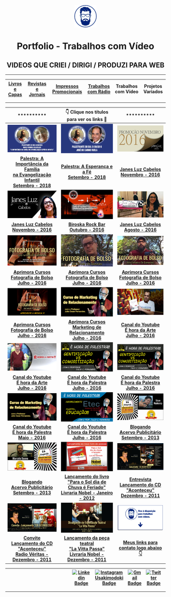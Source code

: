 <p align="center">
<a href="https://github.com/3DGuima">
  <img src="https://github.com/3DGuima/3DGuima/blob/dc8573070b20afbede441ea49ea88372232a8089/main-images/eu-icon-256x256-2020.png" alt="3DGuima" style="width:70px;height:70px;">
</a>
</p>

<h1 align="center">Portfolio - Trabalhos com Vídeo</h1>

<h2 align="center">VIDEOS QUE CRIEI / DIRIGI / PRODUZI PARA WEB</h2>

----

| [**Livros e Capas**](/livros-capas/livros-capas.md) | [**Revistas e Jornais**](/revistas-jornais/revistas-jornais.md) | [**Impressos Promocionais**](/impressos-promocionais/impressos-promocionais.md)  | [**Trabalhos com Rádio**](/trabalhos-radio/trabalhos-radio.md) | **Trabalhos com Vídeo** | **Projetos Variados** |
| :-----: | :-----: | :-----: | :-----: | :-----: |:-----: |

----

 ********** | ****👇 Clique nos títulos para ver os links 🎯**** | **********
|:-----:|:-----:|:-----:|
![](/trabalhos-video/00b-virginia.jpg)  | ![](/trabalhos-video/00a-ruela.jpg) | ![](/trabalhos-video/001-portfolio-video-thumbnail-promocao-novembro-2016-salao-cabeleireiro-janes-luz-cabelos-escova-hidratacao-youtube.jpg) 
[**Palestra: A Importância da Família<br>na Evangelização Infantil<br>Setembro - 2018**](https://sites.google.com/view/cecvv-maria-virginia-24-09-18/) | [**Palestra: A Esperança e a Fé<br>Setembro - 2018**](https://sites.google.com/view/cecvv-jose-carmo-21-09-18/) | [**Janes Luz Cabelos<br>Novembro - 2016**](https://youtu.be/Z8fQEzYzfec)
![](/trabalhos-video/002-portfolio-video-thumbnail-canal-youtube-janes-luz-cabelos-facebook-ads-novembro-2016-lins.jpg)  | ![](/trabalhos-video/003-portfolio-video-thumb-show-banda-tributo-cazuza-acustico-biroska-rock-bar-acontece-lins-regiao-canal-youtube-outubro-2016.jpg) | ![](/trabalhos-video/004-portfolio-video-thumbnail-canal-youtube-janes-luz-cabelos-facebook-ads-agosto-2016-lins.jpg) 
[**Janes Luz Cabelos<br>Novembro - 2016**](https://youtu.be/DoJtn5ZAr5Q) | [**Biroska Rock Bar<br>Outubro - 2016**](https://youtu.be/V5RdcuBD-GE) | [**Janes Luz Cabelos<br>Agosto - 2016**](https://youtu.be/Kwaf9WunhP4)
![](/trabalhos-video/005a-portfolio-video-thumbnail-facebook-campanha-curso-fotografia-bolso-aprimora-bauru-julho-2016.jpg)  | ![](/trabalhos-video/005b-portfolio-video-thumbnail-facebook-campanha-curso-fotografia-bolso-julho-furtado-aprimora-bauru-julho-2016.jpg) | ![](/trabalhos-video/005c-portfolio-video-thumbnail-facebook-campanha-curso-fotografia-bolso-de-guimaraes-aprimora-bauru-julho-2016.jpg) 
[**Aprimora Cursos<br>Fotografia de Bolso<br>Julho - 2016**](https://fb.watch/degAGb1OiX/) | [**Aprimora Cursos<br>Fotografia de Bolso<br>Julho - 2016**](https://fb.watch/degPVPFzpw/) | [**Aprimora Cursos<br>Fotografia de Bolso<br>Julho - 2016**](https://fb.watch/degS6gpbkF/)
![](/trabalhos-video/005d-portfolio-video-thumbnail-facebook-campanha-curso-fotografia-bolso-julho-furtado-de-guimaraes-aprimora-bauru-julho-2016.jpg)  | ![](/trabalhos-video/006-portfolio-video-thumbnail-facebook-campanha-curso-marketing-relacionamento-professor-julho-cezar-fernandes-aprimora-bauru-julho-2016.jpg) | ![](/trabalhos-video/007a-portfolio-video-thumbnail-caderno-de-desenhos-para-colorir-e-hora-da-arte-professor-julio-furtado-miniatura-capa-thumbnail-canal-youtube-julho-2016.jpg) 
[**Aprimora Cursos<br>Fotografia de Bolso<br>Julho - 2016**](https://fb.watch/deh8vKxxmq/) | [**Aprimora Cursos<br>Marketing de Relacionamento<br>Julho - 2016**](https://fb.watch/dehdEWc676/) | [**Canal do Youtube<br>É hora da Arte<br>Julho - 2016**](https://youtu.be/Jb9TTITm9b4)
![](/trabalhos-video/007-portfolio-video-thumbnail-e-hora-da-arte-professor-julio-furtado-miniatura-capa-thumbnail-canal-youtube-julho-2016.jpg)  | ![](/trabalhos-video/008a-portfolio-video-thumbnail-e-hora-de-palestra-gentificacao-versus-comoditizacao-iscas-professor-julio-cezar-fernandes-youtube-julho-2016.jpg) | ![](/trabalhos-video/008-portfolio-video-thumbnail-e-hora-de-palestra-gentificacao-versus-comoditizacao-professor-julio-cezar-fernandes-youtube-julho-2016.jpg) 
[**Canal do Youtube<br>É hora da Arte<br>Julho - 2016**](https://fb.watch/delyMVOlt6/) | [**Canal do Youtube<br>É hora da Palestra<br>Julho - 2016**](https://youtu.be/x2_rOA-b8fI) | [**Canal do Youtube<br>É hora da Palestra<br>Julho - 2016**](https://youtu.be/qziWu5mwutQ)
![](/trabalhos-video/009-portfolio-video-thumbnail-e-hora-de-palestra-professor-julio-cezar-fernandes-miniatura-capa-thumbnail-canal-youtube-maio-2016.jpg)  | ![](/trabalhos-video/010-portfolio-video-thumbnail-e-hora-de-palestra-educacao-agradecimento-professor-julio-cezar-fernandes-miniatura-capa-thumbnail-canal-youtube-fevereiro-2016.jpg) | ![](/trabalhos-video/011-portfolio-video-thumbnail-blogando-entrevista-edson-mackeenzy-miniatura-capa-thumbnail-canal-youtube-setembro-2013.jpg) 
[**Canal do Youtube<br>É hora da Palestra<br>Maio - 2016**](https://youtu.be/FahmMduWzws) | [**Canal do Youtube<br>É hora da Palestra<br>Julho - 2016**](https://youtu.be/J15UaiCpVCw) | [**Blogando<br>Acervo Publicitário<br>Setembro - 2013**](https://youtu.be/Y3o5CGpZ0VM)
![](/trabalhos-video/012-portfolio-video-thumbnail-blogando-entrevista-marcelo-bueno-miniatura-capa-thumbnail-canal-youtube-setembro-2013.jpg)  | ![](/trabalhos-video/013-portfolio-video-thumbnail-lancamento-livro-para-o-sol-dia-de-chuva-e-feriado-professor-poeta-luiz-vitor-martinello-janeiro-2012.jpg) | ![](/trabalhos-video/014a-portfolio-video-thumbnail-lancamento-cd-neusa-maria-dezembro-2011.jpg) 
[**Blogando<br>Acervo Publicitário<br>Setembro - 2013**](https://youtu.be/P6viuzwyXYQ) | [**Lançamento do livro<br>"Para o Sol dia de Chuva é Feriado"<br>Livraria Nobel - Janeiro - 2012**](https://youtu.be/NR9VO_sgKik) | [**Entrevista<br>Lançamento do CD "Aconteceu"<br>Dezembro - 2011**](https://youtu.be/9DqfydM41uY)
![](/trabalhos-video/014b-portfolio-video-thumbnail-convite-lancamento-cd-neusa-maria-dezembro-2011.jpg)  | ![](/trabalhos-video/015-lancamento-divulgacao-espetaculo-teatral-la-vita-passa-made-correa-dezembro-2011.jpg) | ![](/trabalhos-video/016-trabalhos-video-contato.png) 
[**Convite<br>Lançamento do CD "Aconteceu"<br>Radio Véritas - Dezembro - 2011**](https://youtu.be/P6viuzwyXYQ) | [**Lançamento da peça teatral<br>"La Vitta Passa"<br>Livraria Nobel - Dezembro - 2011**](https://youtu.be/NR9VO_sgKik) | [**Meus links para contato logo abaixo👇**]()

| &emsp;&emsp;&emsp;&emsp;&emsp;&emsp;&emsp;&emsp;&emsp;&emsp;&emsp;&emsp;&emsp;&ensp; | [![Linkedin Badge](https://img.shields.io/badge/-Emanuel-blue?style=flat-square&logo=Linkedin&logoColor=white&link=https://www.linkedin.com/in/gimaranes/)](https://www.linkedin.com/in/gimaranes/) | [![Instagram Usakimodoki Badge](https://img.shields.io/badge/-3dguima-blueviolet?style=flat-square&logo=Instagram&logoColor=white&link=https://www.instagram.com/usakimodoki/)](https://www.instagram.com/3dguima/) | [![Gmail Badge](https://img.shields.io/badge/-Emanuel-c14438?style=flat-square&logo=Gmail&logoColor=white&link=mailto:3dguima@gmail.com@gmail.com)](mailto:3dguima@gmail.com) | [![Twitter Badge](https://img.shields.io/badge/-_3DGuima-1ca0f1?style=flat&labelColor=1ca0f1&logo=twitter&logoColor=white&link=https://twitter.com/usakimodoki)](https://twitter.com/_3DGuima) | ![visitors](https://visitor-badge.glitch.me/badge?page_id=3dguima.3dguima) | &ensp;&emsp;&emsp;&emsp;&emsp;&emsp;&emsp;&emsp;&emsp;&emsp;&emsp;&emsp;&emsp;&emsp; |
| :-----: | :-----: | :-----: | :-----: | :-----: |:-----: |:-----: |

----